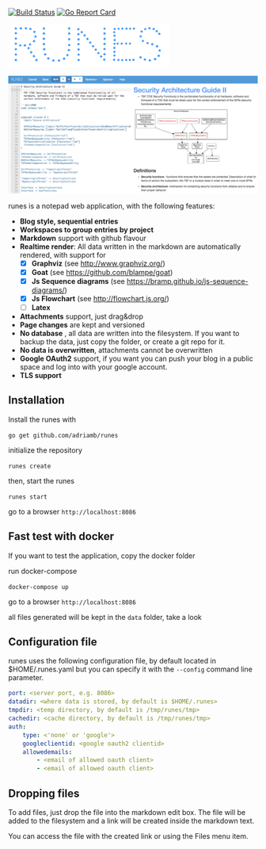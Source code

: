 [![Build Status](https://travis-ci.org/adriamb/runes.svg?branch=master)](https://travis-ci.org/adriamb/runes) [![Go Report Card](https://goreportcard.com/badge/github.com/adriamb/runes)](https://goreportcard.com/report/github.com/adriamb/runes)

[![](README.md.files/runes.png)]()

[![](README.md.files/screenshot.png)]()

runes is a notepad web application, with the following features:

- **Blog style, sequential entries**
- **Workspaces to group entries by project**
- **Markdown** support with github flavour
- **Realtime render**: All data written in the markdown are automatically rendered, with support for
  - [x] **Graphviz** (see http://www.graphviz.org/)
  - [x] **Goat**  (see https://github.com/blampe/goat)
  - [x] **Js Sequence diagrams** (see https://bramp.github.io/js-sequence-diagrams/)
  - [x] **Js Flowchart** (see http://flowchart.js.org/)
  - [ ] **Latex**
- **Attachments** support, just drag&drop
- **Page changes** are kept and versioned
- **No database** , all data are written into the filesystem. If you want to backup the data, just copy the folder, or create a git repo for it.
- **No data is overwritten**, attachments cannot be overwritten
- **Google OAuth2** support, if you want you can push your blog in a public space and log into with your google account.
- **TLS support**

## Installation

Install the runes with

`go get github.com/adriamb/runes`

initialize the repository

`runes create`

then, start the runes 

`runes start`

go to a browser `http://localhost:8086`

## Fast test with docker

If you want to test the application, copy the docker
folder 

run docker-compose

`docker-compose up`

go to a browser `http://localhost:8086`

all files generated will be kept in the `data` folder, take a look

## Configuration file

runes uses the following configuration file, by default located in $HOME/.runes.yaml but you can specify it with the `--config` command line parameter.

```yaml
port: <server port, e.g. 8086>
datadir: <where data is stored, by default is $HOME/.runes>
tmpdir: <temp directory, by default is /tmp/runes/tmp>
cachedir: <cache directory, by default is /tmp/runes/tmp>
auth:
    type: <'none' or 'google'>
    googleclientid: <google oauth2 clientid>
    allowedemails:
        - <email of allowed oauth client>
        - <email of allowed oauth client>
```

## Dropping files

To add files, just drop the file into the markdown edit box. The file will be added to the
filesystem and a link will be created inside the markdown text.

You can access the file with the created link or using the Files menu item.



